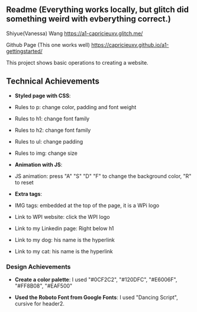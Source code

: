 Readme 
(Everything works locally, but glitch did something weird with evberything correct.)
---

Shiyue(Vanessa) Wang
https://a1-capricieuxv.glitch.me/

Github Page (This one works well)
https://capricieuxv.github.io/a1-gettingstarted/

This project shows basic operations to creating a website.

## Technical Achievements
- **Styled page with CSS**: 
-  Rules to p: change color, padding and font weight
-  Rules to h1: change font family
-  Rules to h2: change font family
-  Rules to ul: change padding
-  Rules to img: change size


- **Animation with JS**: 
-  JS animation: press "A" "S" "D" "F" to change the background color, "R" to reset


- **Extra tags**:
-  IMG tags: embedded at the top of the page, it is a WPi logo
-  Link to WPI website: click the WPI logo
-  Link to my Linkedin page: Right below h1
-  Link to my dog: his name is the hyperlink
-  Link to my cat: his name is the hyperlink

### Design Achievements
- **Create a color palette**: I used "#0CF2C2", "#120DFC", "#E6006F", "#FF8B08", "#EAF500"

- **Used the Roboto Font from Google Fonts**: I used "Dancing Script", cursive for header2.
